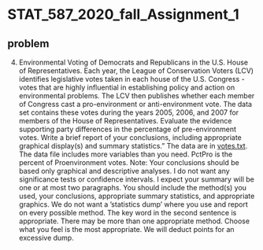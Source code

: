 # STAT_587_2020_fall_Assignment_1
## problem
4. Environmental Voting of Democrats and Republicans in the U.S. House of Representatives. Each year, the League of Conservation Voters (LCV) identifies legislative votes taken in each house of the U.S. Congress - votes that are highly influential in establishing policy and action on environmental problems. The LCV then publishes whether each member of Congress cast a pro-environment or anti-environment vote. The data set contains these votes during the years 2005, 2006, and 2007 for members of the House of Representatives. Evaluate the evidence supporting party differences in the percentage of pre-environment votes. Write a brief report of your conclusions, including appropriate graphical display(s) and summary statistics.” 
The data are in [votes.txt](https://raw.githubusercontent.com/Kakashi-sensei/STAT_587_2020_fall_Assignment_1/master/votes.txt). The data file includes more variables than you need. PctPro is the percent of Proenvironment votes. Note: Your conclusions should be based only graphical and descriptive analyses. I do not want any significance tests or confidence intervals. 
I expect your summary will be one or at most two paragraphs. You should include the method(s) you used, your conclusions, appropriate summary statistics, and appropriate graphics. We do not want a ’statistics dump’ where you use and report on every possible method. The key word in the second sentence is appropriate. There may be more than one appropriate method. Choose what you feel is the most appropriate. We will deduct points for an excessive dump.
